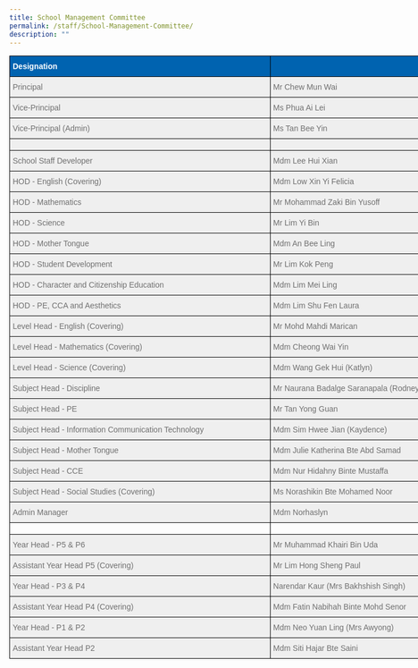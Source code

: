 ```yaml
---
title: School Management Committee
permalink: /staff/School-Management-Committee/
description: ""
---
```

<style type="text/css">
.tg  {border-collapse:collapse;border-spacing:0;}
.tg td{border-color:black;border-style:solid;border-width:1px;font-family:Arial, sans-serif;font-size:14px;
  overflow:hidden;padding:10px 5px;word-break:normal;}
.tg th{border-color:black;border-style:solid;border-width:1px;font-family:Arial, sans-serif;font-size:14px;
  font-weight:normal;overflow:hidden;padding:10px 5px;word-break:normal;}
.tg .tg-qarn{background-color:#EFEFEF;color:#6F6F6F;text-align:left;vertical-align:middle}
.tg .tg-4rva{background-color:#0063B0;color:#FFF;font-weight:bold;text-align:left;vertical-align:top}
.tg .tg-5ytf{background-color:#EFEFEF;color:#6F6F6F;text-align:left;vertical-align:top}
.tg .tg-0lax{text-align:left;vertical-align:top}
</style>
<table class="tg" style="undefined;table-layout: fixed; width: 992px">
<colgroup>
<col style="width: 467px">
<col style="width: 525px">
</colgroup>
<thead>
  <tr>
    <th class="tg-4rva"><span style="color:#FFF">Designation</span><br></th>
    <th class="tg-4rva"></th>
  </tr>
</thead>
<tbody>
  <tr>
    <td class="tg-qarn"><span style="color:#6F6F6F;background-color:#EFEFEF">Principal </span></td>
    <td class="tg-qarn"><span style="color:#6F6F6F;background-color:#EFEFEF">Mr Chew Mun Wai </span></td>
  </tr>
  <tr>
    <td class="tg-qarn"><span style="color:#6F6F6F;background-color:#EFEFEF">Vice-Principal</span><br></td>
    <td class="tg-qarn"><span style="color:#6F6F6F;background-color:#EFEFEF">Ms Phua Ai Lei</span><br></td>
  </tr>
  <tr>
    <td class="tg-qarn"><span style="color:#6F6F6F;background-color:#EFEFEF">Vice-Principal (Admin)</span></td>
    <td class="tg-qarn"><span style="color:#6F6F6F;background-color:#EFEFEF">Ms Tan Bee Yin</span></td>
  </tr>
  <tr>
    <td class="tg-qarn"></td>
    <td class="tg-qarn"></td>
  </tr>
  <tr>
    <td class="tg-5ytf"><span style="font-weight:normal">School Staff Developer</span><br></td>
    <td class="tg-5ytf"><span style="font-weight:normal">Mdm Lee Hui Xian </span><br></td>
  </tr>
  <tr>
    <td class="tg-qarn"><span style="color:#6F6F6F;background-color:#EFEFEF">HOD - English (Covering)</span></td>
    <td class="tg-qarn"><span style="color:#6F6F6F;background-color:#EFEFEF">Mdm Low Xin Yi Felicia  </span></td>
  </tr>
  <tr>
    <td class="tg-qarn"><span style="color:#6F6F6F;background-color:#EFEFEF">HOD - Mathematics </span></td>
    <td class="tg-qarn"><span style="color:#6F6F6F;background-color:#EFEFEF">Mr Mohammad Zaki Bin Yusoff </span></td>
  </tr>
  <tr>
    <td class="tg-qarn"><span style="color:#6F6F6F;background-color:#EFEFEF">HOD - Science</span></td>
    <td class="tg-qarn"><span style="color:#6F6F6F;background-color:#EFEFEF">Mr Lim Yi Bin </span></td>
  </tr>
  <tr>
    <td class="tg-qarn"><span style="color:#6F6F6F;background-color:#EFEFEF">HOD - Mother Tongue</span></td>
    <td class="tg-qarn"><span style="color:#6F6F6F;background-color:#EFEFEF">Mdm An Bee Ling </span></td>
  </tr>
  <tr>
    <td class="tg-qarn"><span style="color:#6F6F6F;background-color:#EFEFEF">HOD - Student Development</span></td>
    <td class="tg-qarn"><span style="color:#6F6F6F;background-color:#EFEFEF">Mr Lim Kok Peng  </span></td>
  </tr>
  <tr>
    <td class="tg-qarn"><span style="color:#6F6F6F;background-color:#EFEFEF">HOD - Character and Citizenship Education</span></td>
    <td class="tg-qarn"><span style="color:#6F6F6F;background-color:#EFEFEF">Mdm Lim Mei Ling </span></td>
  </tr>
  <tr>
    <td class="tg-qarn"><span style="color:#6F6F6F;background-color:#EFEFEF">HOD - PE, CCA and Aesthetics </span></td>
    <td class="tg-qarn"><span style="color:#6F6F6F;background-color:#EFEFEF">Mdm Lim Shu Fen Laura  </span></td>
  </tr>
  <tr>
    <td class="tg-qarn"><span style="color:#6F6F6F;background-color:#EFEFEF">Level Head - English (Covering) </span></td>
    <td class="tg-qarn"><span style="color:#6F6F6F;background-color:#EFEFEF">Mr Mohd Mahdi Marican</span></td>
  </tr>
  <tr>
    <td class="tg-qarn"><span style="color:#6F6F6F;background-color:#EFEFEF">Level Head - Mathematics (Covering) </span></td>
    <td class="tg-qarn"><span style="color:#6F6F6F;background-color:#EFEFEF">Mdm Cheong Wai Yin </span></td>
  </tr>
  <tr>
    <td class="tg-qarn"><span style="color:#6F6F6F;background-color:#EFEFEF">Level Head - Science (Covering)  </span></td>
    <td class="tg-qarn"><span style="color:#6F6F6F;background-color:#EFEFEF">Mdm Wang Gek Hui (Katlyn) </span></td>
  </tr>
  <tr>
    <td class="tg-qarn"><span style="color:#6F6F6F;background-color:#EFEFEF">Subject Head - Discipline</span></td>
    <td class="tg-qarn"><span style="color:#6F6F6F;background-color:#EFEFEF">Mr Naurana Badalge Saranapala (Rodney)</span></td>
  </tr>
  <tr>
    <td class="tg-qarn"><span style="color:#6F6F6F;background-color:#EFEFEF">Subject Head - PE </span></td>
    <td class="tg-qarn"><span style="color:#6F6F6F;background-color:#EFEFEF">Mr Tan Yong Guan  </span></td>
  </tr>
  <tr>
    <td class="tg-qarn"><span style="color:#6F6F6F;background-color:#EFEFEF">Subject Head - Information Communication Technology </span><br></td>
    <td class="tg-qarn"><span style="color:#6F6F6F;background-color:#EFEFEF">Mdm Sim Hwee Jian (Kaydence)  </span></td>
  </tr>
  <tr>
    <td class="tg-qarn"><span style="color:#6F6F6F;background-color:#EFEFEF">Subject Head - Mother Tongue </span></td>
    <td class="tg-qarn"><span style="color:#6F6F6F;background-color:#EFEFEF">Mdm Julie Katherina Bte Abd Samad</span></td>
  </tr>
  <tr>
    <td class="tg-qarn"><span style="color:#6F6F6F;background-color:#EFEFEF">Subject Head - CCE </span></td>
    <td class="tg-qarn"><span style="color:#6F6F6F;background-color:#EFEFEF">Mdm Nur Hidahny Binte Mustaffa</span></td>
  </tr>
  <tr>
    <td class="tg-qarn"><span style="color:#6F6F6F;background-color:#EFEFEF">Subject Head - Social Studies (Covering) </span></td>
    <td class="tg-qarn"><span style="color:#6F6F6F;background-color:#EFEFEF">Ms Norashikin Bte Mohamed Noor </span></td>
  </tr>
  <tr>
    <td class="tg-qarn"><span style="color:#6F6F6F;background-color:#EFEFEF">Admin Manager </span></td>
    <td class="tg-qarn"><span style="color:#6F6F6F;background-color:#EFEFEF">Mdm Norhaslyn </span></td>
  </tr>
  <tr>
    <td class="tg-0lax"></td>
    <td class="tg-0lax"></td>
  </tr>
  <tr>
    <td class="tg-qarn"><span style="color:#6F6F6F;background-color:#EFEFEF">Year Head - P5 &amp; P6  </span></td>
    <td class="tg-qarn"><span style="color:#6F6F6F;background-color:#EFEFEF">Mr Muhammad Khairi Bin Uda   </span></td>
  </tr>
  <tr>
    <td class="tg-qarn"><span style="color:#6F6F6F;background-color:#EFEFEF">Assistant Year Head P5 (Covering)  </span></td>
    <td class="tg-qarn"><span style="color:#6F6F6F;background-color:#EFEFEF">Mr Lim Hong Sheng Paul </span></td>
  </tr>
  <tr>
    <td class="tg-qarn"><span style="color:#6F6F6F;background-color:#EFEFEF">Year Head - P3 &amp; P4 </span></td>
    <td class="tg-qarn"><span style="color:#6F6F6F;background-color:#EFEFEF">Narendar Kaur (Mrs Bakhshish Singh) </span></td>
  </tr>
  <tr>
    <td class="tg-qarn"><span style="color:#6F6F6F;background-color:#EFEFEF">Assistant Year Head P4 (Covering) </span></td>
    <td class="tg-qarn"><span style="color:#6F6F6F;background-color:#EFEFEF">Mdm Fatin Nabihah Binte Mohd Senor </span></td>
  </tr>
  <tr>
    <td class="tg-qarn"><span style="color:#6F6F6F;background-color:#EFEFEF">Year Head - P1 &amp; P2  </span></td>
    <td class="tg-qarn"><span style="color:#6F6F6F;background-color:#EFEFEF">Mdm Neo Yuan Ling (Mrs Awyong) </span><br></td>
  </tr>
  <tr>
    <td class="tg-qarn"><span style="color:#6F6F6F;background-color:#EFEFEF">Assistant Year Head P2 </span></td>
    <td class="tg-qarn"><span style="color:#6F6F6F;background-color:#EFEFEF">Mdm Siti Hajar Bte Saini </span></td>
  </tr>
</tbody>
</table>